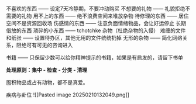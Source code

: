 
不喜欢的东西  —— 设定7天冷静期，不要冲动购买
不想要的礼物 —— 礼貌拒绝不需要的礼物
用不上的东西 —— 绝不浪费空间来堆放杂物
待修理的东西 —— 居住空间不是资源回收场
伤感情的东西 —— 注意负面情绪物品，会让好运停止
长期借放的东西 
琐碎的小东西 —— tchotchke 杂物（杜绝杂物的入侵）
难缠的文件和纸张 —— 设置待办区，其他无用的文件统统扔掉
无形的杂物 —— 简化网络关系，阻绝可有可无的咨询进入



书籍 —— 只保留少数可以给你精神提示的书籍，如果是有启发的，请留下书单




**处理原则：集中 - 检查 - 分类 - 清理**


囤积物品或占有动物，都不是真爱。


疾病与卦位
![[Pasted image 20250210132049.png]]





























